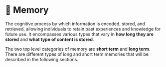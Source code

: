 # 🧠 Memory

The cognitive process by which information is encoded, stored, and retrieved, allowing individuals
to retain past experiences and knowledge for future use. It encompasses various types that vary in
**how long they are stored** and **what type of content is stored**.

The two top level categories of memory are **short term** and **long term**. There are different
types of long and short term memories that will be described in the following sections.
